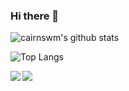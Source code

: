 ### Hi there 👋

![cairnswm's github stats](https://github-readme-stats.vercel.app/api?username=cairnswm&count_private=true&show_icons=true&theme=radical)

![Top Langs](https://github-readme-stats.vercel.app/api/top-langs/?username=cairnswm)

<a href="https://github.com/cairnswm">
  <img align="left" src="https://github-readme-stats.vercel.app/api?username=cairnswm&count_private=true&show_icons=true&theme=radical" />
</a>
<a href="https://github.com/cairnswm">
  <img align="left" src="https://github-readme-stats.vercel.app/api/top-langs/?username=cairnswm" />
</a>
